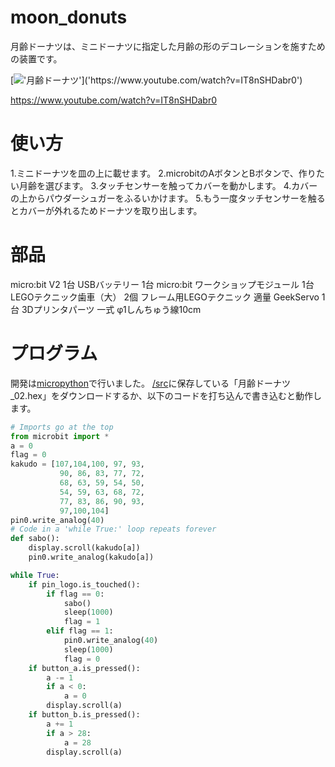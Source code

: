 # moon_donuts
月齢ドーナツは、ミニドーナツに指定した月齢の形のデコレーションを施すための装置です。

[!['月齢ドーナツ']('https://github.com/airpocket-soundman/moon_donuts/blob/main/image/thumbnail.png')]('https://www.youtube.com/watch?v=IT8nSHDabr0')

https://www.youtube.com/watch?v=IT8nSHDabr0

# 使い方
1.ミニドーナツを皿の上に載せます。
2.microbitのAボタンとBボタンで、作りたい月齢を選びます。
3.タッチセンサーを触ってカバーを動かします。
4.カバーの上からパウダーシュガーをふるいかけます。
5.もう一度タッチセンサーを触るとカバーが外れるためドーナツを取り出します。

# 部品
micro:bit V2 1台
USBバッテリー 1台
micro:bit ワークショップモジュール 1台
LEGOテクニック歯車（大） 2個
フレーム用LEGOテクニック 適量
GeekServo 1台
3Dプリンタパーツ 一式
φ1しんちゅう線10cm

# プログラム
開発は[micropython](https://python.microbit.org/v/3/)で行いました。
[/src](https://github.com/airpocket-soundman/moon_donuts/tree/main/src)に保存している「月齢ドーナツ_02.hex」をダウンロードするか、以下のコードを打ち込んで書き込むと動作します。

```python
# Imports go at the top
from microbit import *
a = 0
flag = 0
kakudo = [107,104,100, 97, 93,
           90, 86, 83, 77, 72,
           68, 63, 59, 54, 50,
           54, 59, 63, 68, 72,
           77, 83, 86, 90, 93,
           97,100,104]
pin0.write_analog(40)
# Code in a 'while True:' loop repeats forever
def sabo():
    display.scroll(kakudo[a])
    pin0.write_analog(kakudo[a])

while True:
    if pin_logo.is_touched():
        if flag == 0:
            sabo()
            sleep(1000)
            flag = 1
        elif flag == 1:
            pin0.write_analog(40)
            sleep(1000)
            flag = 0
    if button_a.is_pressed():
        a -= 1
        if a < 0:
            a = 0
        display.scroll(a)
    if button_b.is_pressed():
        a += 1
        if a > 28:
            a = 28
        display.scroll(a)

```



